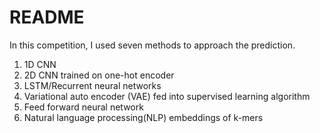 README
================

In this competition, I used seven methods to approach the prediction.

1.  1D CNN
2.  2D CNN trained on one-hot encoder
3.  LSTM/Recurrent neural networks
4.  Variational auto encoder (VAE) fed into supervised learning
    algorithm
5.  Feed forward neural network
6.  Natural language processing(NLP) embeddings of k-mers
